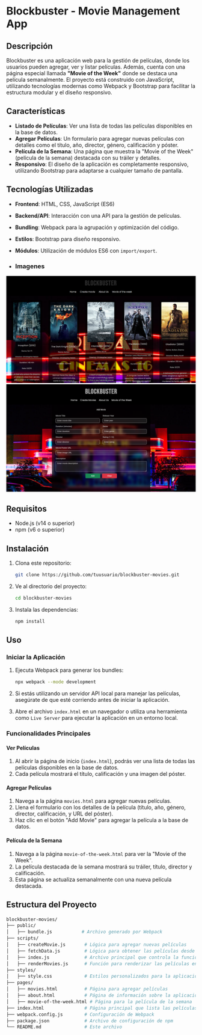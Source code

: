 # Blockbuster - Movie Management App

## Descripción
Blockbuster es una aplicación web para la gestión de películas, donde los usuarios pueden agregar, ver y listar películas. Además, cuenta con una página especial llamada **"Movie of the Week"** donde se destaca una película semanalmente. El proyecto está construido con JavaScript, utilizando tecnologías modernas como Webpack y Bootstrap para facilitar la estructura modular y el diseño responsivo.

## Características
- **Listado de Películas**: Ver una lista de todas las películas disponibles en la base de datos.
- **Agregar Películas**: Un formulario para agregar nuevas películas con detalles como el título, año, director, género, calificación y póster.
- **Película de la Semana**: Una página que muestra la "Movie of the Week" (película de la semana) destacada con su tráiler y detalles.
- **Responsivo**: El diseño de la aplicación es completamente responsivo, utilizando Bootstrap para adaptarse a cualquier tamaño de pantalla.

## Tecnologías Utilizadas
- **Frontend**: HTML, CSS, JavaScript (ES6)
- **Backend/API**: Interacción con una API para la gestión de películas.
- **Bundling**: Webpack para la agrupación y optimización del código.
- **Estilos**: Bootstrap para diseño responsivo.
- **Módulos**: Utilización de módulos ES6 con `import/export`.

- ### **Imagenes**

![Home](public/BBHOME.png)
![Form](public/BBFORM.png)

## Requisitos
- Node.js (v14 o superior)
- npm (v6 o superior)

## Instalación

1. Clona este repositorio:
    ```bash
    git clone https://github.com/tuusuario/blockbuster-movies.git
    ```
2. Ve al directorio del proyecto:
    ```bash
    cd blockbuster-movies
    ```
3. Instala las dependencias:
    ```bash
    npm install
    ```

## Uso

### Iniciar la Aplicación
1. Ejecuta Webpack para generar los bundles:
    ```bash
    npx webpack --mode development
    ```

2. Si estás utilizando un servidor API local para manejar las películas, asegúrate de que esté corriendo antes de iniciar la aplicación.

3. Abre el archivo `index.html` en un navegador o utiliza una herramienta como `Live Server` para ejecutar la aplicación en un entorno local.

### Funcionalidades Principales

#### Ver Películas
1. Al abrir la página de inicio (`index.html`), podrás ver una lista de todas las películas disponibles en la base de datos.
2. Cada película mostrará el título, calificación y una imagen del póster.

#### Agregar Películas
1. Navega a la página `movies.html` para agregar nuevas películas.
2. Llena el formulario con los detalles de la película (título, año, género, director, calificación, y URL del póster).
3. Haz clic en el botón "Add Movie" para agregar la película a la base de datos.

#### Película de la Semana
1. Navega a la página `movie-of-the-week.html` para ver la "Movie of the Week".
2. La película destacada de la semana mostrará su tráiler, título, director y calificación.
3. Esta página se actualiza semanalmente con una nueva película destacada.

## Estructura del Proyecto
```bash
blockbuster-movies/
├── public/
│   ├── bundle.js           # Archivo generado por Webpack
├── scripts/
│   ├── createMovie.js       # Lógica para agregar nuevas películas
│   ├── fetchData.js         # Lógica para obtener las películas desde la API
│   ├── index.js             # Archivo principal que controla la funcionalidad
│   ├── renderMovies.js      # Función para renderizar las películas en la interfaz
├── styles/
│   ├── style.css            # Estilos personalizados para la aplicación
├── pages/
│   ├── movies.html          # Página para agregar películas
│   ├── about.html           # Página de información sobre la aplicación
│   ├── movie-of-the-week.html # Página para la película de la semana
├── index.html               # Página principal que lista las películas
├── webpack.config.js        # Configuración de Webpack
├── package.json             # Archivo de configuración de npm
└── README.md                # Este archivo


